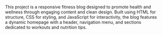 This project is a responsive fitness blog designed to promote health and wellness through engaging content and clean design. Built using HTML for structure, CSS for styling, and JavaScript for interactivity, the blog features a dynamic homepage with a header, navigation menu, and sections dedicated to workouts and nutrition tips.
